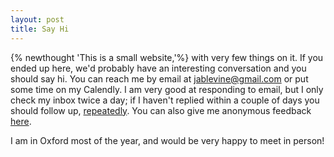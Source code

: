 ```yaml
---
layout: post
title: Say Hi
---
```

{% newthought 'This is a small website,'%} with very few things on it. If you ended up here, we'd probably have an interesting conversation and you should say hi. You can reach me by email at <a href="mailto:jablevine@gmail.com">jablevine@gmail.com</a> or put some time on my Calendly. I am very good at responding to email, but I only check my inbox twice a day; if I haven't replied within a couple of days you should follow up, [repeatedly](https://guzey.com/follow-up/). You can also give me anonymous feedback [here](https://www.admonymous.co/jablevine).

I am in Oxford most of the year, and would be very happy to meet in person!


<br>

<!-- Calendly inline widget begin -->
<div class="calendly-inline-widget" data-url="https://calendly.com/jablevine?hide_gdpr_banner=1" style="min-width:220px;height:650px;"></div>
<script type="text/javascript" src="https://assets.calendly.com/assets/external/widget.js" async></script>
<!-- Calendly inline widget end -->

